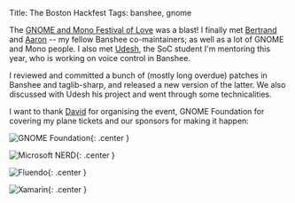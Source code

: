 Title: The Boston Hackfest
Tags: banshee, gnome

The [GNOME and Mono Festival of Love][festival] was a blast! I finally met
[Bertrand][] and [Aaron][] -- my fellow Banshee co-maintainers; as well as a lot
of GNOME and Mono people. I also met [Udesh][], the SoC student I'm mentoring
this year, who is working on voice control in Banshee.

I reviewed and committed a bunch of (mostly long overdue) patches in Banshee and
taglib-sharp, and released a new version of the latter. We also discussed with
Udesh his project and went through some technicalities.

I want to thank [David][] for organising the event, GNOME Foundation for
covering my plane tickets and our sponsors for making it happen:

![GNOME Foundation][]{: .center }

![Microsoft NERD][]{: .center }

![Fluendo][]{: .center }

![Xamarin][]{: .center }

  [festival]: https://live.gnome.org/Hackfests/GNOMEandMonoFestivalofLove2012
  [Bertrand]: http://bl-log.blogspot.com
  [Aaron]: http://abock.org/
  [Udesh]: http://tecstuf.blogspot.com/
  [David]: https://plus.google.com/111146406732565623394/posts
  [GNOME Foundation]: |filename|/images/gnome-sponsored.png
  [Microsoft NERD]: |filename|/images/ms-nerd.jpg
  [Fluendo]: |filename|/images/logo-fluendo.png
  [Xamarin]: |filename|/images/logo-xamarin.png
